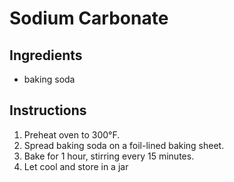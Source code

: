 # Sodium Carbonate

## Ingredients

- baking soda

## Instructions

1. Preheat oven to 300°F.
2. Spread baking soda on a foil-lined baking sheet.
3. Bake for 1 hour, stirring every 15 minutes.
4. Let cool and store in a jar
